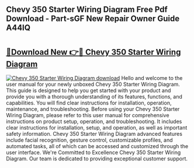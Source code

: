## Chevy 350 Starter Wiring Diagram Free Pdf Download - Part-sGF New Repair Owner Guide A44IQ

# <h2><a href="http://dfkajk.blite.top/?on=Chevy+350+Starter+Wiring+Diagram">🔗Download New 👉🔴 Chevy 350 Starter Wiring Diagram</a></h2>

[![Chevy 350 Starter Wiring Diagram download](https://i.imgur.com/lujVjoI.png)](http://dfkajk.blite.top/?on=Chevy+350+Starter+Wiring+Diagram)
Hello and welcome to the user manual for your newly unboxed Chevy 350 Starter Wiring Diagram. This guide is designed to help you get started with your product and provide you with a thorough understanding of its features, functions, and capabilities. You will find clear instructions for installation, operation, maintenance, and troubleshooting. Before using your Chevy 350 Starter Wiring Diagram, please refer to this user manual for comprehensive instructions on product setup, operation, and troubleshooting. It includes clear instructions for installation, setup, and operation, as well as important safety information. Chevy 350 Starter Wiring Diagram advanced features include facial recognition, gesture control, customizable profiles, and automated tasks, all of which can be accessed and customized through the user interface. We're Committed to Excellence Chevy 350 Starter Wiring Diagram. Our team is dedicated to providing exceptional customer support.
